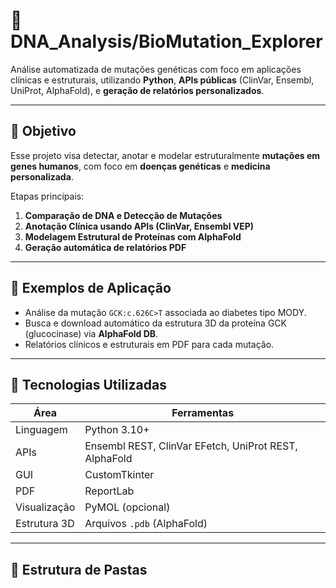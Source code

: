 # 🧬 DNA_Analysis/BioMutation_Explorer

Análise automatizada de mutações genéticas com foco em aplicações clínicas e estruturais, utilizando **Python**, **APIs públicas** (ClinVar, Ensembl, UniProt, AlphaFold), e **geração de relatórios personalizados**.

---

## 📌 Objetivo

Esse projeto visa detectar, anotar e modelar estruturalmente **mutações em genes humanos**, com foco em **doenças genéticas** e **medicina personalizada**.

Etapas principais:

1. **Comparação de DNA e Detecção de Mutações**
2. **Anotação Clínica usando APIs (ClinVar, Ensembl VEP)**
3. **Modelagem Estrutural de Proteínas com AlphaFold**
4. **Geração automática de relatórios PDF**

---

## 🧪 Exemplos de Aplicação

- Análise da mutação `GCK:c.626C>T` associada ao diabetes tipo MODY.
- Busca e download automático da estrutura 3D da proteína GCK (glucocinase) via **AlphaFold DB**.
- Relatórios clínicos e estruturais em PDF para cada mutação.

---

## 🧰 Tecnologias Utilizadas

| Área | Ferramentas |
|------|-------------|
| Linguagem | Python 3.10+ |
| APIs | Ensembl REST, ClinVar EFetch, UniProt REST, AlphaFold |
| GUI | CustomTkinter |
| PDF | ReportLab |
| Visualização | PyMOL (opcional) |
| Estrutura 3D | Arquivos `.pdb` (AlphaFold) |

---

## 📁 Estrutura de Pastas

